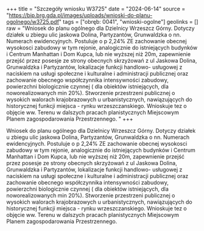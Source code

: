 +++
title = "Szczegóły wniosku W3725"
date = "2024-06-14"
source = "https://bip.brg.gda.pl/images/uploads/wnioski-do-planu-ogolnego/w3725.pdf"
tags = ["obręb: 0041", "wnioski-ogolne"]
geolinks = []
raw = "Wniosek do planu ogólnego dla Dzielnicy Wrzeszcz Górny. Dotyczy działek u zbiegu ulic jaskowa Dolina, Partyzantów, Grunwaldzka o nn. Numerach ewidencyjnych. Postuluje o p 2,24% ZE zachowanie obecnej wysokosci zabudowy w tym rejonie, analogicznie do istniejących budynków i Centrum Manhattan i Dom Kupca, lub nie wyższej niż 20m, zapewnienie przejść przez posesje ze strony obecnych skrzyżowań z ul Jaskowa Dolina, Grunwaldzka i Partyzantów, lokalizacje funkcji handlowo- usługowej z naciskiem na usługi społeczne i kulturalne i administracji publicznej oraz zachowanie obecnego współczynnika intensywności zabudowy, powierzchni biologicznie czynnej ( dla obiektów istniejących, dla noworealizowanych min 20%). Stworzenie przestrzeni publicznej o wysokich walorach krajobrazowych u urbanistycznych, nawiązujących do historycznej funkcji miejsca - rynku wrzeszczanskiego. Wnioskuje tez o objęcie ww. Terenu w dalszych pracach planistycznych Miejscowym Planem zagospodarowania Przestrzennego. "
+++

Wniosek do planu ogólnego dla Dzielnicy Wrzeszcz Górny. Dotyczy działek u zbiegu
ulic jaskowa Dolina, Partyzantów, Grunwaldzka o nn. Numerach ewidencyjnych. Postuluje o
p 2,24%
ZE
zachowanie obecnej wysokosci zabudowy w tym rejonie, analogicznie do istniejących budynków
i Centrum Manhattan i Dom Kupca, lub nie wyższej niż 20m, zapewnienie przejść przez posesje ze
strony obecnych skrzyżowań z ul Jaskowa Dolina, Grunwaldzka i Partyzantów, lokalizacje funkcji
handlowo- usługowej z naciskiem na usługi społeczne i kulturalne i administracji publicznej oraz
zachowanie obecnego współczynnika intensywności zabudowy, powierzchni biologicznie
czynnej ( dla obiektów istniejących, dla noworealizowanych min 20%). Stworzenie przestrzeni
publicznej o wysokich walorach krajobrazowych u urbanistycznych, nawiązujących do
historycznej funkcji miejsca - rynku wrzeszczanskiego. Wnioskuje tez o objęcie ww. Terenu w
dalszych pracach planistycznych Miejscowym Planem zagospodarowania Przestrzennego.



